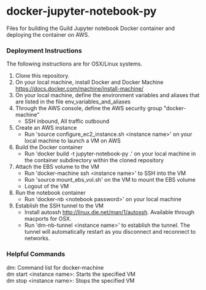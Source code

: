 # docker-jupyter-notebook-py
Files for building the Guild Jupyter notebook Docker container and deploying the container on AWS. 

### Deployment Instructions
The following instructions are for OSX/Linux systems.  

1. Clone this repository.  
2. On your local machine, install Docker and Docker Machine https://docs.docker.com/machine/install-machine/  
3. On your local machine, define the environment variables and aliases that are listed in the file env_variables_and_aliases
4. Through the AWS console, define the AWS security group "docker-machine"
   * SSH inbound, All traffic outbound
5. Create an AWS instance
   * Run 'source configure_ec2_instance.sh \<instance name\>' on your local machine to launch a VM on AWS  
6. Build the Docker container  
   * Run 'docker build -t jupyter-notebook-py .' on your local machine in the container subdirectory within the cloned repository  
7. Attach the EBS volume to the VM  
   * Run 'docker-machine ssh \<instance name\>' to SSH into the VM  
   * Run 'source mount_ebs_vol.sh' on the VM to mount the EBS volume   
   * Logout of the VM  
8. Run the notebook container  
   * Run 'docker-nb \<notebook password\>' on your local machine  
9. Establish the SSH tunnel to the VM  
   * Install autossh http://linux.die.net/man/1/autossh. Available through macports for OSX.  
   * Run 'dm-nb-tunnel \<instance name\>' to establish the tunnel. The tunnel will automatically restart as you disconnect and reconnect to networks.  

### Helpful Commands  
dm:                         Command list for docker-machine  
dm start \<instance name\>: Starts the specified VM  
dm stop \<instance name\>:  Stops the specified VM  
